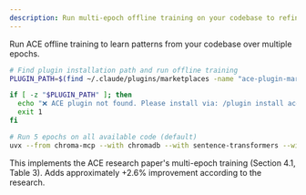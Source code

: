 ```yaml
---
description: Run multi-epoch offline training on your codebase to refine patterns
---
```


Run ACE offline training to learn patterns from your codebase over multiple epochs.

```bash
# Find plugin installation path and run offline training
PLUGIN_PATH=$(find ~/.claude/plugins/marketplaces -name "ace-plugin-marketplace" -type d 2>/dev/null | head -1)

if [ -z "$PLUGIN_PATH" ]; then
  echo "❌ ACE plugin not found. Please install via: /plugin install ace-orchestration@ace-plugin-marketplace"
  exit 1
fi

# Run 5 epochs on all available code (default)
uvx --from chroma-mcp --with chromadb --with sentence-transformers --with scikit-learn python3 "$PLUGIN_PATH/scripts/offline-training.py"
```

This implements the ACE research paper's multi-epoch training (Section 4.1, Table 3).
Adds approximately +2.6% improvement according to the research.

